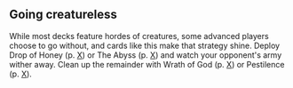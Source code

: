 ## Going creatureless

While most decks feature hordes of creatures, some advanced players choose to go without, and cards like this make that strategy shine. Deploy Drop of Honey (p. [X](#drop-of-honey)) or The Abyss (p. [X](#the-abyss)) and watch your opponent's army wither away. Clean up the remainder with Wrath of God (p. [X](#wrath-of-god)) or Pestilence (p. [X](#pestilence)).
